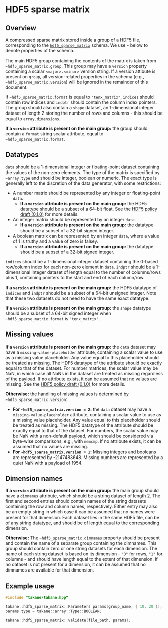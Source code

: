 # HDF5 sparse matrix

## Overview

A compressed sparse matrix stored inside a group of a HDF5 file, corresponding to the [`hdf5_sparse_matrix`](https://github.com/ArtifactDB/BiocObjectSchemas/raw/master/raw/hdf5_sparse_matrix/v1.json) schema.
We use `~` below to denote properties of the schema.

The main HDF5 group containing the contents of the matrix is taken from `~hdf5_sparse_matrix.group`.
This group may have a `version` property containing a scalar `<major>.<minor>` version string.
If a version attibute is present on `group`, all version-related properties in the schema (e.g., `~hdf5_sparse_matrix.version`) will be ignored in the remainder of this document.

If `~hdf5_sparse_matrix.format` is equal to `"tenx_matrix"`, `indices` should contain row indices and `indptr` should contain the column index pointers. 
The group should also contain a `shape` dataset, an 1-dimensional integer dataset of length 2 storing the number of rows and columns - this should be equal to `array.dimensions`.

**If a `version` attribute is present on the main group:**
the group should contain a `format` string scalar attribute, equal to `~hdf5_sparse_matrix.format`.

## Datatypes 

`data` should be a 1-dimensional integer or floating-point dataset containing the values of the non-zero elements.
The type of the matrix is specified by `~array.type` and should be integer, boolean or numeric.
The exact type is generally left to the discretion of the data generator, with some restrictions:

- A number matrix should be represented by any integer or floating-point `data`.
  - **If a `version` attribute is present on the main group:** 
    the HDF5 datatype should be a subset of a 64-bit float.
    See the [HDF5 policy draft (0.1.0)](https://github.com/ArtifactDB/Bioc-HDF5-policy/tree/0.1.0) for more details.
- An integer matrix should be represented by an integer `data`.
  - **If a `version` attribute is present on the main group:** 
    the datatype should be a subset of a 32-bit signed integer.
- A boolean matrix can be represented by an integer `data`, where a value of 1 is truthy and a value of zero is falsey.
  - **If a `version` attribute is present on the main group:** 
    the datatype should be a subset of a 32-bit signed integer.

`indices` should be a 1-dimensional integer dataset containing the 0-based row/column index for each non-zero element in `data`.
`indptr` should be a 1-dimensional integer dataset of length equal to the number of columns/rows plus 1, containing pointers to the start and end of each column/row.

**If a `version` attribute is present on the main group:** 
the HDF5 datatype of `indices` and `indptr` should be a subset of a 64-bit unsigned integer.
Note that these two datasets do not need to have the same exact datatype.

**If a `version` attribute is present on the main group:** 
the `shape` datatype should be a subset of a 64-bit signed integer when `~hdf5_sparse_matrix.format` is `"tenx_matrix"`.

## Missing values

**If a `version` attribute is present on the main group:** 
the `data` dataset may have a `missing-value-placeholder` attribute, containing a scalar value to use as a missing value placeholder.
Any value equal to this placeholder should be treated as missing.
The HDF5 datatype of the attribute should be exactly equal to that of the dataset.
For number matrices, the scalar value may be NaN, in which case all NaNs in the dataset are treated as missing regardless of the payload.
If no attribute exists, it can be assumed that no values are missing.
See the [HDF5 policy draft (0.1.0)](https://github.com/ArtifactDB/Bioc-HDF5-policy/tree/0.1.0) for more details.

**Otherwise:**
the handling of missing values is determined by `~hdf5_sparse_matrix.version`:
- **For `~hdf5_sparse_matrix.version = 2`:** 
  the `data` dataset may have a `missing-value-placeholder` attribute, containing a scalar value to use as a missing value placeholder.
  Any value equal to this placeholder should be treated as missing.
  The HDF5 datatype of the attribute should be exactly equal to that of the dataset.
  For numbers, the scalar value may be NaN with a non-default payload, which should be considered via byte-wise comparisons, e.g., with `memcmp`.
  If no attribute exists, it can be assumed that no values are missing.
- **For `~hdf5_sparse_matrix.version = 1`:** 
  Missing integers and booleans are represented by -2147483648.
  Missing numbers are represented by a quiet NaN with a payload of 1954.

## Dimension names

**If a `version` attribute is present on the main group:** 
the main group should have a `dimnames` attribute, which should be a string dataset of length 2.
The first and second entries should contain names of the string datasets containing the row and column names, respectively.
Either entry may also be an empty string in which case it can be assumed that no names were present for that dimension.
Each dataset lies in the same HDF5 file, can be of any string datatype, and should be of length equal to the corresponding dimension.

**Otherwise:**
The `~hdf5_sparse_matrix.dimnames` property should be present and contain the name of a separate group containing the dimnames.
This group should contain zero or one string datasets for each dimension. 
The name of each string dataset is based on its dimension - `"0"` for rows, `"1"` for columns - and should have length equal to the extent of that dimension.
If no dataset is not present for a dimension, it can be assumed that no dimnames are available for that dimension.

## Example usage

```cpp
#include "takane/takane.hpp"

takane::hdf5_sparse_matrix::Parameters params(group_name, { 10, 20 });
params.type = takane::array::Type::BOOLEAN;

takane::hdf5_sparse_matrix::validate(file_path, params);
```
